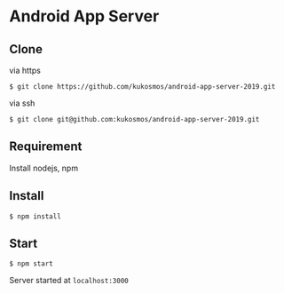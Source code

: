# Android App Server

## Clone
via https
```
$ git clone https://github.com/kukosmos/android-app-server-2019.git
```
via ssh
```
$ git clone git@github.com:kukosmos/android-app-server-2019.git
```

## Requirement
Install nodejs, npm

## Install
```
$ npm install
```

## Start
```
$ npm start
```
Server started at ```localhost:3000```
